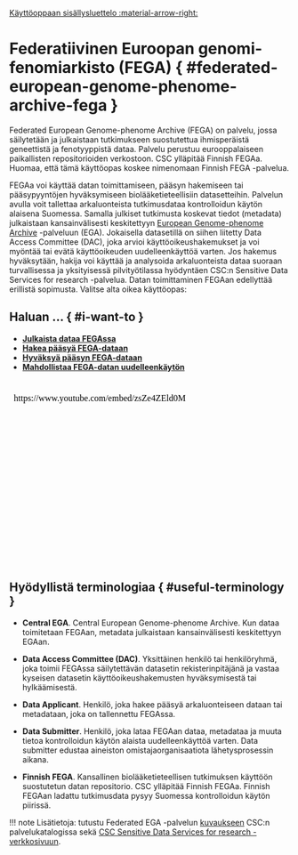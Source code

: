 [Käyttöoppaan sisällysluettelo :material-arrow-right:](sd-services-toc.md)

# Federatiivinen Euroopan genomi-fenomiarkisto (FEGA) { #federated-european-genome-phenome-archive-fega }

Federated European Genome-phenome Archive (FEGA) on palvelu, jossa säilytetään ja julkaistaan tutkimukseen suostutettua ihmisperäistä geneettistä ja fenotyyppistä dataa. Palvelu perustuu eurooppalaiseen paikallisten repositorioiden verkostoon. CSC ylläpitää Finnish FEGAa. Huomaa, että tämä käyttöopas koskee nimenomaan Finnish FEGA -palvelua.

FEGAa voi käyttää datan toimittamiseen, pääsyn hakemiseen tai pääsypyyntöjen hyväksymiseen biolääketieteellisiin datasetteihin. Palvelun avulla voit tallettaa arkaluonteista tutkimusdataa kontrolloidun käytön alaisena Suomessa. Samalla julkiset tutkimusta koskevat tiedot (metadata) julkaistaan kansainvälisesti keskitettyyn [European Genome-phenome Archive](https://ega-archive.org/studies) -palveluun (EGA). Jokaisella datasetillä on siihen liitetty Data Access Committee (DAC), joka arvioi käyttöoikeushakemukset ja voi myöntää tai evätä käyttöoikeuden uudelleenkäyttöä varten. Jos hakemus hyväksytään, hakija voi käyttää ja analysoida arkaluonteista dataa suoraan turvallisessa ja yksityisessä pilvityötilassa hyödyntäen CSC:n Sensitive Data Services for research -palvelua. Datan toimittaminen FEGAan edellyttää erillistä sopimusta. Valitse alta oikea käyttöopas:

## Haluan ... { #i-want-to }

- **[Julkaista dataa FEGAssa](./fega-submission.md)**
- **[Hakea pääsyä FEGA-dataan](./sd-apply-access.md)**
- **[Hyväksyä pääsyn FEGA-dataan](./sd-apply-approval.md)**
- **[Mahdollistaa FEGA-datan uudelleenkäytön](./sd-apply-dac.md)**

<br/>

<iframe width="560" height="315" srcdoc="https://www.youtube.com/embed/zsZe4ZEld0M" title="YouTube video player" frameborder="0" allow="accelerometer; autoplay; clipboard-write; encrypted-media; gyroscope; picture-in-picture" allowfullscreen></iframe>


## Hyödyllistä terminologiaa { #useful-terminology }

- **Central EGA**. Central European Genome-phenome Archive. Kun dataa toimitetaan FEGAan, metadata julkaistaan kansainvälisesti keskitettyyn EGAan. 

- **Data Access Committee (DAC)**. Yksittäinen henkilö tai henkilöryhmä, joka toimii FEGAssa säilytettävän datasetin rekisterinpitäjänä ja vastaa kyseisen datasetin käyttöoikeushakemusten hyväksymisestä tai hylkäämisestä.

- **Data Applicant**. Henkilö, joka hakee pääsyä arkaluonteiseen dataan tai metadataan, joka on tallennettu FEGAssa.

- **Data Submitter**. Henkilö, joka lataa FEGAan dataa, metadataa ja muuta tietoa kontrolloidun käytön alaista uudelleenkäyttöä varten. Data submitter edustaa aineiston omistajaorganisaatiota lähetysprosessin aikana.

- **Finnish FEGA**. Kansallinen biolääketieteellisen tutkimuksen käyttöön suostutetun datan repositorio. CSC ylläpitää Finnish FEGAa. Finnish FEGAan ladattu tutkimusdata pysyy Suomessa kontrolloidun käytön piirissä.

!!! note
    Lisätietoja: tutustu Federated EGA -palvelun [kuvaukseen](https://research.csc.fi/-/fega) CSC:n palvelukatalogissa sekä [CSC Sensitive Data Services for research -verkkosivuun](https://research.csc.fi/sensitive-data-services-for-research).